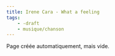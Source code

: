 ```yaml
---
title: Irene Cara - What a feeling
tags:
    - -draft
    - musique/chanson
---
```


Page créée automatiquement, mais vide.
